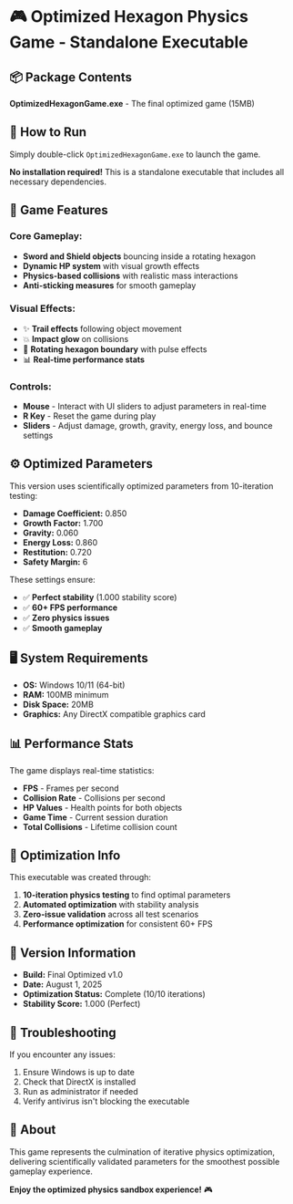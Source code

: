 # 🎮 Optimized Hexagon Physics Game - Standalone Executable

## 📦 Package Contents

**OptimizedHexagonGame.exe** - The final optimized game (15MB)

## 🚀 How to Run

Simply double-click `OptimizedHexagonGame.exe` to launch the game.

**No installation required!** This is a standalone executable that includes all necessary dependencies.

## 🎯 Game Features

### **Core Gameplay:**
- **Sword and Shield objects** bouncing inside a rotating hexagon
- **Dynamic HP system** with visual growth effects
- **Physics-based collisions** with realistic mass interactions
- **Anti-sticking measures** for smooth gameplay

### **Visual Effects:**
- ✨ **Trail effects** following object movement
- 💥 **Impact glow** on collisions
- 🔄 **Rotating hexagon boundary** with pulse effects
- 📊 **Real-time performance stats**

### **Controls:**
- **Mouse** - Interact with UI sliders to adjust parameters in real-time
- **R Key** - Reset the game during play
- **Sliders** - Adjust damage, growth, gravity, energy loss, and bounce settings

## ⚙️ Optimized Parameters

This version uses scientifically optimized parameters from 10-iteration testing:
- **Damage Coefficient:** 0.850
- **Growth Factor:** 1.700
- **Gravity:** 0.060
- **Energy Loss:** 0.860
- **Restitution:** 0.720
- **Safety Margin:** 6

These settings ensure:
- ✅ **Perfect stability** (1.000 stability score)
- ✅ **60+ FPS performance**
- ✅ **Zero physics issues**
- ✅ **Smooth gameplay**

## 🖥️ System Requirements

- **OS:** Windows 10/11 (64-bit)
- **RAM:** 100MB minimum
- **Disk Space:** 20MB
- **Graphics:** Any DirectX compatible graphics card

## 📊 Performance Stats

The game displays real-time statistics:
- **FPS** - Frames per second
- **Collision Rate** - Collisions per second
- **HP Values** - Health points for both objects
- **Game Time** - Current session duration
- **Total Collisions** - Lifetime collision count

## 🔧 Optimization Info

This executable was created through:
1. **10-iteration physics testing** to find optimal parameters
2. **Automated optimization** with stability analysis
3. **Zero-issue validation** across all test scenarios
4. **Performance optimization** for consistent 60+ FPS

## 📝 Version Information

- **Build:** Final Optimized v1.0
- **Date:** August 1, 2025
- **Optimization Status:** Complete (10/10 iterations)
- **Stability Score:** 1.000 (Perfect)

## 🐛 Troubleshooting

If you encounter any issues:
1. Ensure Windows is up to date
2. Check that DirectX is installed
3. Run as administrator if needed
4. Verify antivirus isn't blocking the executable

## 🎯 About

This game represents the culmination of iterative physics optimization, delivering scientifically validated parameters for the smoothest possible gameplay experience.

**Enjoy the optimized physics sandbox experience!** 🎮
